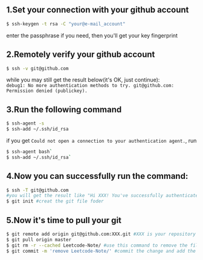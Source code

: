 ## 1.Set your connection with your github account
```bash
$ ssh-keygen -t rsa -C "your@e-mail_account"
```
enter the passphrase if you need, then you'll get your key fingerprint
## 2.Remotely verify your github account
```bash
$ ssh -v git@github.com
```
while you may still get the result below(it's OK, just continue):  
`
debug1: No more authentication methods to try.
git@github.com: Permission denied (publickey).
`
## 3.Run the following command
```bash
$ ssh-agent -s
$ ssh-add ~/.ssh/id_rsa
```
if you get `Could not open a connection to your authentication agent.`, run 
```bash
$ ssh-agent bash`
$ ssh-add ~/.ssh/id_rsa`
```
## 4.Now you can successfully run the command:
```bash
$ ssh -T git@github.com
#you will get the result like "Hi XXX! You've successfully authenticated, but GitHub does not provide shell access."
$ git init #creat the git file foder
```
## 5.Now it's time to pull your git
```bash
$ git remote add origin git@github.com:XXX.git #XXX is your repository
$ git pull origin master
$ git rm -r --cached Leetcode-Note/ #use this command to remove the file folder in your repository
$ git commit -m 'remove Leetcode-Note/' #commit the change and add the operation description
```
